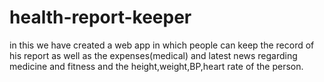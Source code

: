 # health-report-keeper
in this we have created a web app in which people can keep the record of his report as well as the expenses(medical) and latest news regarding medicine and fitness and the height,weight,BP,heart rate of the person.
